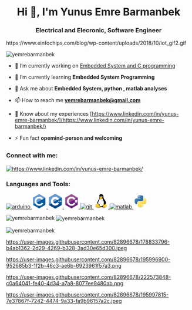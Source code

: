<h1 align="center">Hi 👋, I'm Yunus Emre Barmanbek</h1>
<h3 align="center">Electrical and Elecronic, Software Engineer</h3>
https://www.einfochips.com/blog/wp-content/uploads/2018/10/iot_gif2.gif

<p align="left"> <img src="https://komarev.com/ghpvc/?username=yemrebarmanbek&label=Profile%20views&color=0e75b6&style=flat" alt="yemrebarmanbek" /> </p>

- 🔭 I’m currently working on [Embedded System and C programming](https://github.com/yemrebarmanbek/Introductionto-Embedded-Systems-Software-and-Development-Environments)

- 🌱 I’m currently learning **Embedded System Programming**

- 💬 Ask me about **Embedded System, python , matlab analyses**

- 📫 How to reach me **yemrebarmanbek@gmail.com**

- 📄 Know about my experiences [https://www.linkedin.com/in/yunus-emre-barmanbek/](https://www.linkedin.com/in/yunus-emre-barmanbek/)

- ⚡ Fun fact **opemind-person and welcoming**

<h3 align="left">Connect with me:</h3>
<p align="left">
<a href="https://linkedin.com/in/https://www.linkedin.com/in/yunus-emre-barmanbek/" target="blank"><img align="center" src="https://raw.githubusercontent.com/rahuldkjain/github-profile-readme-generator/master/src/images/icons/Social/linked-in-alt.svg" alt="https://www.linkedin.com/in/yunus-emre-barmanbek/" height="30" width="40" /></a>
</p>

<h3 align="left">Languages and Tools:</h3>
<p align="left"> <a href="https://www.arduino.cc/" target="_blank" rel="noreferrer"> <img src="https://cdn.worldvectorlogo.com/logos/arduino-1.svg" alt="arduino" width="40" height="40"/> </a> <a href="https://www.cprogramming.com/" target="_blank" rel="noreferrer"> <img src="https://raw.githubusercontent.com/devicons/devicon/master/icons/c/c-original.svg" alt="c" width="40" height="40"/> </a> <a href="https://www.w3schools.com/cpp/" target="_blank" rel="noreferrer"> <img src="https://raw.githubusercontent.com/devicons/devicon/master/icons/cplusplus/cplusplus-original.svg" alt="cplusplus" width="40" height="40"/> </a> <a href="https://www.w3schools.com/cs/" target="_blank" rel="noreferrer"> <img src="https://raw.githubusercontent.com/devicons/devicon/master/icons/csharp/csharp-original.svg" alt="csharp" width="40" height="40"/> </a> <a href="https://git-scm.com/" target="_blank" rel="noreferrer"> <img src="https://www.vectorlogo.zone/logos/git-scm/git-scm-icon.svg" alt="git" width="40" height="40"/> </a> <a href="https://www.linux.org/" target="_blank" rel="noreferrer"> <img src="https://raw.githubusercontent.com/devicons/devicon/master/icons/linux/linux-original.svg" alt="linux" width="40" height="40"/> </a> <a href="https://www.mathworks.com/" target="_blank" rel="noreferrer"> <img src="https://upload.wikimedia.org/wikipedia/commons/2/21/Matlab_Logo.png" alt="matlab" width="40" height="40"/> </a> <a href="https://www.python.org" target="_blank" rel="noreferrer"> <img src="https://raw.githubusercontent.com/devicons/devicon/master/icons/python/python-original.svg" alt="python" width="40" height="40"/> </a> </p>

<p><img align="left" src="https://github-readme-stats.vercel.app/api/top-langs?username=yemrebarmanbek&show_icons=true&locale=en&layout=compact" alt="yemrebarmanbek" /></p>

<p>&nbsp;<img align="center" src="https://github-readme-stats.vercel.app/api?username=yemrebarmanbek&show_icons=true&locale=en" alt="yemrebarmanbek" /></p>

<p><img align="center" src="https://github-readme-streak-stats.herokuapp.com/?user=yemrebarmanbek&" alt="yemrebarmanbek" /></p>

https://user-images.githubusercontent.com/82896678/178833796-b4ab1362-2d29-4269-b328-3ad30e65d300.jpeg

https://user-images.githubusercontent.com/82896678/195996900-952685b3-1f2b-46c3-ae6b-6923961f57a3.png

https://user-images.githubusercontent.com/82896678/222573848-c0a64041-fe40-4d34-a7a8-8077ee9480ab.png

https://user-images.githubusercontent.com/82896678/195997815-7e37867f-7242-4474-9a33-fa9b96157a2c.jpeg

